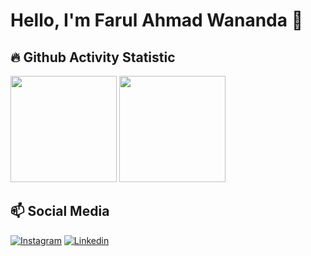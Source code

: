 # Hello, I'm Farul Ahmad Wananda 👋

## 🔥 Github Activity Statistic

<div>
<img height="170" src="https://github-readme-stats.vercel.app/api?username=farulwananda&show_icons=true&theme=nightowl&count_private=true&locale=en"  />
<img height="170" src="https://github-readme-stats.vercel.app/api/top-langs/?username=farulwananda&layout=compact&theme=nightowl&hide=java&langs_count=6"  />
</div>

## 📫 Social Media

[![Instagram](https://img.shields.io/badge/Instagram-E4405F?style=for-the-badge&logo=instagram&logoColor=white)](https://www.instagram.com/farulwananda/)
[![Linkedin](https://img.shields.io/badge/LinkedIn-0077B5?style=for-the-badge&logo=linkedin&logoColor=white)](https://www.linkedin.com/in/farulwananda/)
